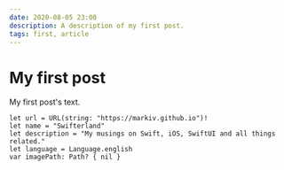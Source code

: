 ```yaml
---
date: 2020-08-05 23:00
description: A description of my first post.
tags: first, article
---
```

# My first post

My first post's text.

    let url = URL(string: "https://markiv.github.io")!
    let name = "Swifterland"
    let description = "My musings on Swift, iOS, SwiftUI and all things related."
    let language = Language.english
    var imagePath: Path? { nil }

